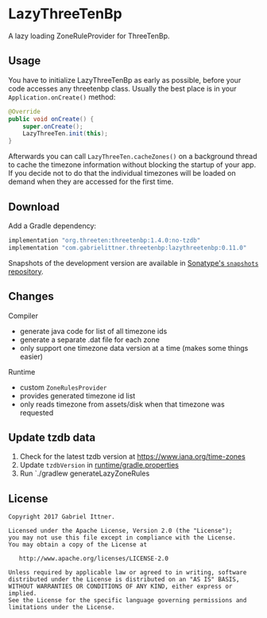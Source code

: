 # LazyThreeTenBp

A lazy loading ZoneRuleProvider for ThreeTenBp.

## Usage

You have to initialize LazyThreeTenBp as early as possible, before your code accesses any threetenbp
class. Usually the best place is in your `Application.onCreate()` method:

```java
@Override
public void onCreate() {
    super.onCreate();
    LazyThreeTen.init(this);
}
```

Afterwards you can call `LazyThreeTen.cacheZones()` on a background thread to cache the timezone
information without blocking the startup of your app. If you decide not to do that the individual
timezones will be loaded on demand when they are accessed for the first time.

## Download

Add a Gradle dependency:

```groovy
implementation "org.threeten:threetenbp:1.4.0:no-tzdb"
implementation "com.gabrielittner.threetenbp:lazythreetenbp:0.11.0"
```

Snapshots of the development version are available in [Sonatype's `snapshots` repository][snap].

## Changes

Compiler
- generate java code for list of all timezone ids
- generate a separate .dat file for each zone
- only support one timezone data version at a time (makes some things easier)

Runtime
- custom `ZoneRulesProvider`
- provides generated timezone id list
- only reads timezone from assets/disk when that timezone was requested

## Update tzdb data

1. Check for the latest tzdb version at https://www.iana.org/time-zones
2. Update `tzdbVersion` in [runtime/gradle.properties](runtime/gradle.properties)
3. Run `./gradlew generateLazyZoneRules

## License

```
Copyright 2017 Gabriel Ittner.

Licensed under the Apache License, Version 2.0 (the "License");
you may not use this file except in compliance with the License.
You may obtain a copy of the License at

   http://www.apache.org/licenses/LICENSE-2.0

Unless required by applicable law or agreed to in writing, software
distributed under the License is distributed on an "AS IS" BASIS,
WITHOUT WARRANTIES OR CONDITIONS OF ANY KIND, either express or implied.
See the License for the specific language governing permissions and
limitations under the License.
```



 [snap]: https://oss.sonatype.org/content/repositories/snapshots/
